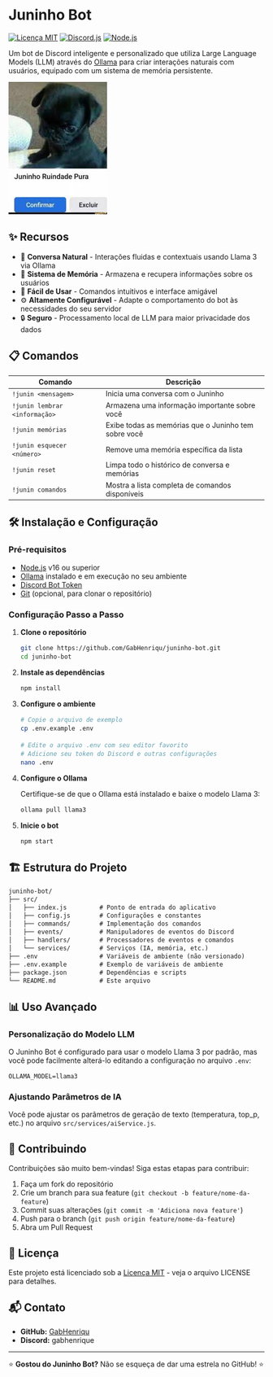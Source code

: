 # Juninho Bot

[![Licença MIT](https://img.shields.io/badge/Licença-MIT-green.svg)](LICENSE)
[![Discord.js](https://img.shields.io/badge/discord.js-v14-blue.svg)](https://discord.js.org/)
[![Node.js](https://img.shields.io/badge/Node.js-16%2B-brightgreen)](https://nodejs.org/)

Um bot de Discord inteligente e personalizado que utiliza Large Language Models (LLM) através do [Ollama](https://ollama.ai/) para criar interações naturais com usuários, equipado com um sistema de memória persistente.

![Juninho Bot Banner](./images.jpg)

## ✨ Recursos

- 💬 **Conversa Natural** - Interações fluidas e contextuais usando Llama 3 via Ollama
- 🧠 **Sistema de Memória** - Armazena e recupera informações sobre os usuários
- 🚀 **Fácil de Usar** - Comandos intuitivos e interface amigável
- ⚙️ **Altamente Configurável** - Adapte o comportamento do bot às necessidades do seu servidor
- 🔒 **Seguro** - Processamento local de LLM para maior privacidade dos dados

## 📋 Comandos

| Comando | Descrição |
|---------|-----------|
| `!junin <mensagem>` | Inicia uma conversa com o Juninho |
| `!junin lembrar <informação>` | Armazena uma informação importante sobre você |
| `!junin memórias` | Exibe todas as memórias que o Juninho tem sobre você |
| `!junin esquecer <número>` | Remove uma memória específica da lista |
| `!junin reset` | Limpa todo o histórico de conversa e memórias |
| `!junin comandos` | Mostra a lista completa de comandos disponíveis |

## 🛠️ Instalação e Configuração

### Pré-requisitos

- [Node.js](https://nodejs.org/) v16 ou superior
- [Ollama](https://ollama.ai/) instalado e em execução no seu ambiente
- [Discord Bot Token](https://discord.com/developers/applications)
- [Git](https://git-scm.com/) (opcional, para clonar o repositório)

### Configuração Passo a Passo

1. **Clone o repositório**
   ```bash
   git clone https://github.com/GabHenriqu/juninho-bot.git
   cd juninho-bot
   ```

2. **Instale as dependências**
   ```bash
   npm install
   ```

3. **Configure o ambiente**
   ```bash
   # Copie o arquivo de exemplo
   cp .env.example .env
   
   # Edite o arquivo .env com seu editor favorito
   # Adicione seu token do Discord e outras configurações
   nano .env
   ```

4. **Configure o Ollama**
   
   Certifique-se de que o Ollama está instalado e baixe o modelo Llama 3:
   ```bash
   ollama pull llama3
   ```

5. **Inicie o bot**
   ```bash
   npm start
   ```

## 🏗️ Estrutura do Projeto

```
juninho-bot/
├── src/
│   ├── index.js         # Ponto de entrada do aplicativo
│   ├── config.js        # Configurações e constantes
│   ├── commands/        # Implementação dos comandos
│   ├── events/          # Manipuladores de eventos do Discord
│   ├── handlers/        # Processadores de eventos e comandos
│   └── services/        # Serviços (IA, memória, etc.)
├── .env                 # Variáveis de ambiente (não versionado)
├── .env.example         # Exemplo de variáveis de ambiente
├── package.json         # Dependências e scripts
└── README.md            # Este arquivo
```

## 📊 Uso Avançado

### Personalização do Modelo LLM

O Juninho Bot é configurado para usar o modelo Llama 3 por padrão, mas você pode facilmente alterá-lo editando a configuração no arquivo `.env`:

```
OLLAMA_MODEL=llama3
```

### Ajustando Parâmetros de IA

Você pode ajustar os parâmetros de geração de texto (temperatura, top_p, etc.) no arquivo `src/services/aiService.js`.

## 🤝 Contribuindo

Contribuições são muito bem-vindas! Siga estas etapas para contribuir:

1. Faça um fork do repositório
2. Crie um branch para sua feature (`git checkout -b feature/nome-da-feature`)
3. Commit suas alterações (`git commit -m 'Adiciona nova feature'`)
4. Push para o branch (`git push origin feature/nome-da-feature`)
5. Abra um Pull Request

## 📜 Licença

Este projeto está licenciado sob a [Licença MIT](LICENSE) - veja o arquivo LICENSE para detalhes.

## 📬 Contato

- **GitHub:** [GabHenriqu](https://github.com/GabHenriqu)
- **Discord:** gabhenrique

---

⭐ **Gostou do Juninho Bot?** Não se esqueça de dar uma estrela no GitHub! ⭐
